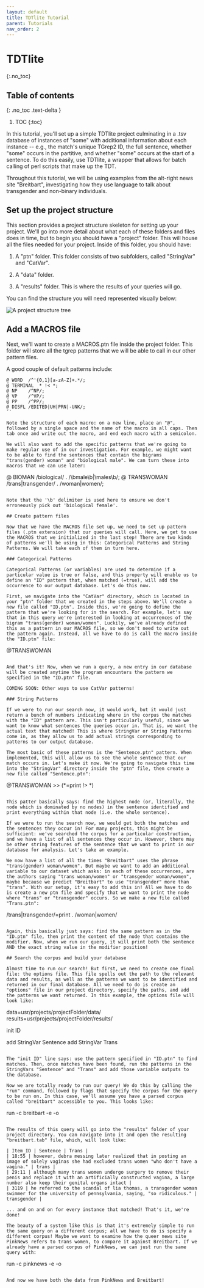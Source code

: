 ```yaml
---
layout: default
title: TDTlite Tutorial
parent: Tutorials
nav_order: 2
---
```



# TDTlite
{:.no_toc}

## Table of contents
{: .no_toc .text-delta }

1. TOC
{:toc}

In this tutorial, you'll set up a simple TDTlite project culminating in a .tsv database of instances of "some" with additional information about each instance -- e.g., the match's unique TGrep2 ID, the full sentence, whether "some" occurs in the partitive, and whether "some" occurs at the start of a sentence. To do this easily, use TDTlite, a wrapper that allows for batch calling of perl scripts that make up the TDT.

Throughout this tutorial, we will be using examples from the alt-right news site "Breitbart", investigating how they use language to talk about transgender and non-binary individuals. 

## Set up the project structure

This section provides a project structure skeleton for setting up your project. We'll go into more detail about what each of these folders and files does in time, but to begin you should have a "project" folder. This will house all the files needed for your project. Inside of this folder, you should have:

1) A "ptn" folder. This folder consists of two subfolders, called "StringVar" and "CatVar".

2) A "data" folder. 

3) A "results" folder. This is where the results of your queries will go.  

You can find the structure you will need represented visually below:

![A project structure tree](https://github.com/thegricean/tgrep2_tdtlite/blob/main/assets/images/tdtLiteStructure.png?raw=true)

## Add a MACROS file

Next, we'll want to create a MACROS.ptn file inside the project folder. This folder will store all the tgrep patterns that we will be able to call in our other pattern files.

A good couple of default patterns include:

```
@ WORD  /^'{0,1}[a-zA-Z]+.*/;
@ TERMINAL  * !< *;
@ NP    /^NP/;
@ VP    /^VP/;
@ PP    /^PP/;
@ DISFL /EDITED|UH|PRN|-UNK/; 
``

Note the structure of each macro: on a new line, place an "@", followed by a single space and the name of the macro in all caps. Then tab once and write out the macro, and end each macro with a semicolon.

We will also want to add the specific patterns that we're going to make regular use of in our investigation. For example, we might want to be able to find the sentences that contain the bigrams "trans(gender) woman" and "biological male". We can turn these into macros that we can use later:

```
@ BIOMAN  /biological/ . /\bmale\b|\males\b/;
@ TRANSWOMAN    /trans|transgender/ . /woman|women/;
```

Note that the '\b' delimiter is used here to ensure we don't erroneously pick out 'biological female'.

## Create pattern files

Now that we have the MACROS file set up, we need to set up pattern files (.ptn extension) that our queries will call. Here, we get to use the MACROS that we initialized in the last step! There are two kinds of patterns we'll be using in this: Categorical Patterns and String Patterns. We will take each of them in turn here.

### Categorical Patterns 

Categorical Patterns (or variables) are used to determine if a particular value is true or false, and this property will enable us to define an "ID" pattern that, when matched (=true), will add the occurrence to our output database. Let's do this now. 

First, we navigate into the "CatVar" directory, which is located in your "ptn" folder that we created in the steps above. We'll create a new file called "ID.ptn". Inside this, we're going to define the pattern that we're looking for in the search. For example, let's say that in this query we're interested in looking at occurrences of the bigram "trans(gender) woman/women". Luckily, we've already defined this as a pattern in our MACROS file, so we don't need to write out the pattern again. Instead, all we have to do is call the macro inside the "ID.ptn" file:

```
@TRANSWOMAN
```

And that's it! Now, when we run a query, a new entry in our database will be created anytime the program encounters the pattern we specified in the "ID.ptn" file. 

COMING SOON: Other ways to use CatVar patterns!

### String Patterns 

If we were to run our search now, it would work, but it would just return a bunch of numbers indicating where in the corpus the matches with the "ID" pattern are. This isn't particularly useful, since we want to know what sentences the queries occur in. That is, we want the actual text that matched! This is where StringVar or String Patterns come in, as they allow us to add actual strings corresponding to patterns to our output database.

The most basic of these patterns is the "Sentence.ptn" pattern. When implemented, this will allow us to see the whole sentence that our match occurs in. Let's make it now. We're going to navigate this time into the "StringVar" directory inside the "ptn" file, then create a new file called "Sentence.ptn":

```
@TRANSWOMAN >> (*=print !> *)
```

This patter basically says: find the highest node (or, literally, the node which is dominated by no nodes) in the sentence identified and print everything within that node (i.e. the whole sentence).

If we were to run the search now, we would get both the matches and the sentences they occur in! For many projects, this might be sufficient: we've searched the corpus for a particular construction, and we have a list of all sentences they occur in. However, there may be other string features of the sentence that we want to print in our database for analysis. Let's take an example.

We now have a list of all the times "Breitbart" uses the phrase "trans(gender) woman/women". But maybe we want to add an additional variable to our dataset which asks: in each of these occurrences, are the authors saying "trans woman/women" or "transgender woman/women", maybe because we predict "Breitbart" to use "transgender" more than "trans". With our setup, it's easy to add this in! All we have to do is create a new ptn file and specify that we want to print the node where "trans" or "transgender" occurs. So we make a new file called "Trans.ptn":

```
/trans|transgender/=print . /woman|women/
```

Again, this basically just says: find the same pattern as in the "ID.ptn" file, then print the content of the node that contains the modifier. Now, when we run our query, it will print both the sentence AND the exact string value in the modifier position!

## Search the corpus and build your database

Almost time to run our search! But first, we need to create one final file: the options file. This file spells out the path to the relevant data and results, as well as the patterns we want to be identified and returned in our final database. All we need to do is create an "options" file in our project directory, specify the paths, and add the patterns we want returned. In this example, the options file will look like:

```
data=usr/projects/projectFolder/data/
results=usr/projects/projectFolder/results/

init ID

add StringVar Sentence
add StringVar Trans
```

The "init ID" line says: use the pattern specified in "ID.ptn" to find matches. Then, once matches have been found, run the patterns in the StringVars "Sentence" and "Trans" and add those variable outputs to the database.

Now we are totally ready to run our query! We do this by calling the "run" command, followed by flags that specify the corpus for the query to be run on. In this case, we'll assume you have a parsed corpus called "breitbart" accessible to you. This looks like:

```
run -c breitbart -e -o
```

The results of this query will go into the "results" folder of your project directory. You can navigate into it and open the resulting "breitbart.tab" file, which, will look like:

| Item_ID | Sentence | Trans |
| 18:55 | however, debra messing later realized that in posting an image of solely vaginas she had excluded trans women "who don't have a vagina." | trans | 
| 29:11 | although many trans women undergo surgery to remove their penis and replace it with an artificially constructed vagina, a large number also keep their genital organs intact | 
| 3119 | he referred to the scandal of lia thomas, a transgender woman swimmer for the university of pennsylvania, saying, "so ridiculous." | transgender | 

... and on and on for every instance that matched! That's it, we're done! 

The beauty of a system like this is that it's extremely simple to run the same query on a different corpus; all we have to do is specify a different corpus! Maybe we want to examine how the queer news site PinkNews refers to trans women, to compare it against Breitbart. If we already have a parsed corpus of PinkNews, we can just run the same query with:

```
run -c pinknews -e -o
```

And now we have both the data from PinkNews and Breitbart!